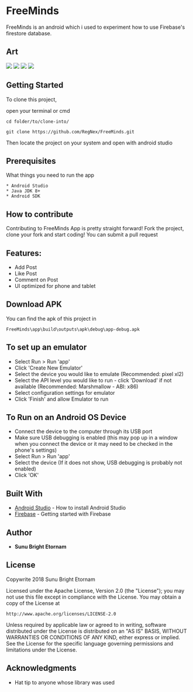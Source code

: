 # FreeMinds

FreeMinds is an android which i used to experiment how to use Firebase's firestore database.

## Art
<img src="https://github.com/RegNex/FreeMinds/blob/master/screenshots/screen_1.png" />
<img src="https://github.com/RegNex/FreeMinds/blob/master/screenshots/screen_2.png" />
<img src="https://github.com/RegNex/FreeMinds/blob/master/screenshots/screen_3.png" />
<img src="https://github.com/RegNex/FreeMinds/blob/master/screenshots/screen_4.png" />

## Getting Started

To clone this project,

open your terminal or cmd

```
cd folder/to/clone-into/
```

```
git clone https://github.com/RegNex/FreeMinds.git
```

Then 
locate the project on your system and open with android studio


## Prerequisites

What things you need to run the app

```
* Android Studio
* Java JDK 8+
* Android SDK
```


## How to contribute
Contributing to FreeMinds App is pretty straight forward! Fork the project, clone your fork and start coding!
You can submit a pull request


## Features:

- Add Post
- Like Post
- Comment on Post
- UI optimized for phone and tablet

## Download APK
You can find the apk of this project in

```
FreeMinds\app\build\outputs\apk\debug\app-debug.apk
```

## To set up an emulator
* Select Run > Run 'app'
* Click 'Create New Emulator'
* Select the device you would like to emulate (Recommended: pixel xl2)
* Select the API level you would like to run - click 'Download' if not available (Recommended: Marshmallow - ABI: x86)
* Select configuration settings for emulator
* Click 'Finish' and allow Emulator to run

## To Run on an Android OS Device
* Connect the device to the computer through its USB port
* Make sure USB debugging is enabled (this may pop up in a window when you connect the device or it may need to be checked in the phone's settings)
* Select Run > Run 'app'
* Select the device (If it does not show, USB debugging is probably not enabled)
* Click 'OK'

## Built With

* [Android Studio](https://developer.android.com/studio/install) - How to install Android Studio
* [Firebase](https://firebase.google.com/docs/?authuser=0) - Getting started with Firebase


## Author

* **Sunu Bright Etornam** 


## License

Copywrite 2018 Sunu Bright Etornam

Licensed under the Apache License, Version 2.0 (the "License");
you may not use this file except in compliance with the License.
You may obtain a copy of the License at

    http://www.apache.org/licenses/LICENSE-2.0

Unless required by applicable law or agreed to in writing, software
distributed under the License is distributed on an "AS IS" BASIS,
WITHOUT WARRANTIES OR CONDITIONS OF ANY KIND, either express or implied.
See the License for the specific language governing permissions and
limitations under the License.


## Acknowledgments

* Hat tip to anyone whose library was used

